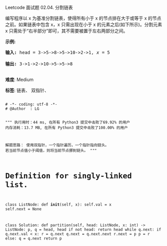Leetcode 面试题 02.04. 分割链表
<p>编写程序以 x 为基准分割链表，使得所有小于 x 的节点排在大于或等于 x 的节点之前。如果链表中包含 x，x 只需出现在小于 x 的元素之后(如下所示)。分割元素 x 只需处于&ldquo;右半部分&rdquo;即可，其不需要被置于左右两部分之间。</p>


<p><strong>示例:</strong></p>



<pre><strong>输入:</strong> head = 3-&gt;5-&gt;8-&gt;5-&gt;10-&gt;2-&gt;1, <em>x</em> = 5

<strong>输出:</strong> 3-&gt;1-&gt;2-&gt;10-&gt;5-&gt;5-&gt;8

</pre>





 **难度**: Medium



 **标签**: 链表、 双指针、 





<div class="hcb_wrap">
<pre class="prism undefined-numbers lang-python" data-lang="Python"><code>
# -*- coding: utf-8 -*-
# @Author  : LG

"""
执行用时：44 ms, 在所有 Python3 提交中击败了69.92% 的用户
内存消耗：13.7 MB, 在所有 Python3 提交中击败了100.00% 的用户

解题思路：
    使用双指针，一个指针遍历，一个指针指向链头。
    若当前节点值小于阈值，则将当前节点挪到链头。
"""

# Definition for singly-linked list.
class ListNode:
    def __init__(self, x):
        self.val = x
        self.next = None


class Solution:
    def partition(self, head: ListNode, x: int) -> ListNode:
        p, q = head, head
        if not head:
            return head
        while q.next:
            if q.next.val < x:
                r = q.next
                q.next = q.next.next
                r.next = p
                p = r
            else:
                q = q.next
        return p


</code></pre></div>
